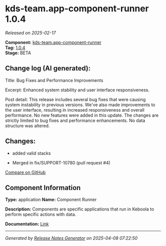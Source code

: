#  kds-team.app-component-runner 1.0.4

_Released on 2025-02-17_

**Component:** [kds-team.app-component-runner](https://github.com/keboola/component-component-runner)  
**Tag:** [1.0.4](https://github.com/keboola/component-component-runner/releases/tag/1.0.4)  
**Stage:** BETA


## Change log (AI generated):
Title: Bug Fixes and Performance Improvements

Excerpt: Enhanced system stability and user interface responsiveness.

Post detail: This release includes several bug fixes that were causing system instability in previous versions. We've also made improvements to the user interface, resulting in increased responsiveness and overall performance. No new features were added in this update. The changes are strictly limited to bug fixes and performance enhancements. No data structure was altered.



## Changes:



- added valid stacks 




- Merged in fix/SUPPORT-10780 (pull request #4) 



[Compare on GitHub](https://github.com/keboola/component-component-runner/compare/1.0.3...1.0.4)



## Component Information
**Type:** application
**Name:** Component Runner

**Description:** Components are specific applications that run in Keboola to perform specific actions with data.


**Documentation:** [Link](https://github.com/keboola/component-component-runner/blob/main/README.md)



---
_Generated by [Release Notes Generator](https://github.com/keboola/release-notes-generator)
on 2025-04-08 07:22:50_